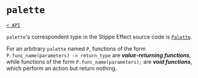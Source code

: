 <!-- TODO - Proofread and update for 1.2.0 -->

# `palette`

[`< API`](README.md)

`palette`'s correspondent type in the Stippe Effect source code is [`Palette`](https://github.com/jbunke/stipple-effect/blob/master/src/com/jordanbunke/stipple_effect/palette/Palette.java).

For an arbitrary `palette` named `P`, functions of the form `P.func_name(parameters) -> return_type` are __*value-returning functions*__, while functions of the form `P.func_name(parameters);` are __*void functions*__, which perform an action but return nothing.

<!-- TODO -->